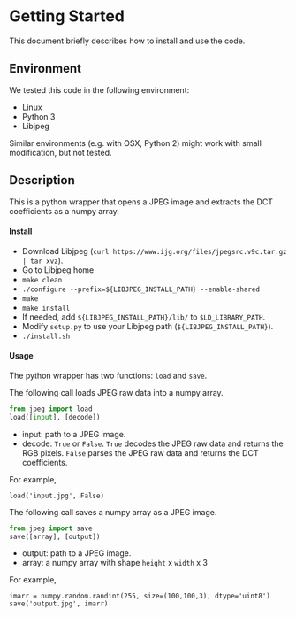 # Getting Started

This document briefly describes how to install and use the code.


## Environment

We tested this code in the following environment:
 - Linux
 - Python 3
 - Libjpeg

Similar environments (e.g. with OSX, Python 2) might work with small modification, but not tested.


## Description

This is a python wrapper that opens a JPEG image and extracts the DCT coefficients as a numpy array.


#### Install

 - Download Libjpeg (`curl https://www.ijg.org/files/jpegsrc.v9c.tar.gz | tar xvz`).
 - Go to Libjpeg home
 - `make clean`
 - `./configure --prefix=${LIBJPEG_INSTALL_PATH} --enable-shared`
 - `make`
 - `make install`
 - If needed, add `${LIBJPEG_INSTALL_PATH}/lib/` to `$LD_LIBRARY_PATH`.
 - Modify `setup.py` to use your Libjpeg path (`${LIBJPEG_INSTALL_PATH}`).
 - `./install.sh`


#### Usage

The python wrapper has two functions: `load` and `save`.

The following call loads JPEG raw data into a numpy array.
```python
from jpeg import load
load([input], [decode])
```
 - input: path to a JPEG image.
 - decode: `True` or `False`. `True` decodes the JPEG raw data and returns the RGB pixels. `False` parses the JPEG raw data and returns the DCT coefficients.

For example, 
```
load('input.jpg', False)
```

The following call saves a numpy array as a JPEG image.
```python
from jpeg import save
save([array], [output])
```
 - output: path to a JPEG image.
 - array: a numpy array with shape `height` x `width` x 3

For example, 
```
imarr = numpy.random.randint(255, size=(100,100,3), dtype='uint8')
save('output.jpg', imarr)
```
